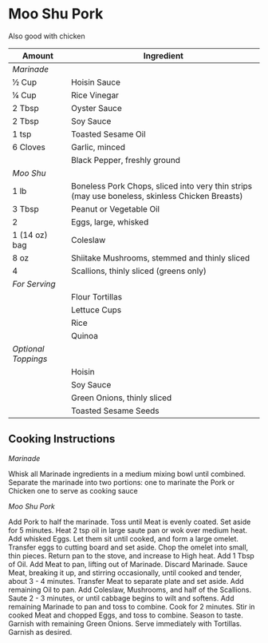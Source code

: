 # Moo Shu Pork

Also good with chicken

|Amount | Ingredient|
|----|----|
*Marinade*|
½ Cup | Hoisin Sauce
¼ Cup | Rice Vinegar
2 Tbsp | Oyster Sauce
2 Tbsp | Soy Sauce
1 tsp | Toasted Sesame Oil
6 Cloves | Garlic, minced
|| Black Pepper, freshly ground
*Moo Shu*|
1 lb | Boneless Pork Chops, sliced into very thin strips (may use boneless, skinless Chicken Breasts)
3 Tbsp | Peanut or Vegetable Oil
2 | Eggs, large, whisked
1 (14 oz) bag | Coleslaw
8 oz | Shiitake Mushrooms, stemmed and thinly sliced
4 | Scallions, thinly sliced (greens only)
*For Serving*|
|| Flour Tortillas
|| Lettuce Cups
|| Rice
|| Quinoa
*Optional Toppings*|
|| Hoisin
|| Soy Sauce
|| Green Onions, thinly sliced
|| Toasted Sesame Seeds

## Cooking Instructions

*Marinade*

Whisk all Marinade ingredients in a medium mixing bowl until combined.
Separate the marinade into two portions:
   one to marinate the Pork or Chicken
   one to serve as cooking sauce

*Moo Shu Pork*

Add Pork to half the marinade.
Toss until Meat is evenly coated.
Set aside for 5 minutes.
Heat 2 tsp oil in large saute pan or wok over medium heat.
Add whisked Eggs.
Let them sit until cooked, and form a large omelet.
Transfer eggs to cutting board and set aside.
Chop the omelet into small, thin pieces.
Return pan to the stove, and increase to High heat.
Add 1 Tbsp of Oil.
Add Meat to pan, lifting out of Marinade.
Discard Marinade.
Sauce Meat, breaking it up, and stirring occasionally, until cooked and tender, about 3 - 4 minutes.
Transfer Meat to separate plate and set aside.
Add remaining Oil to pan.
Add Coleslaw, Mushrooms, and half of the Scallions.
Saute 2 - 3 minutes, or until cabbage begins to wilt and softens.
Add remaining Marinade to pan and toss to combine.
Cook for 2 minutes.
Stir in cooked Meat and chopped Eggs, and toss to combine.
Season to taste.
Garnish with remaining Green Onions.
Serve immediately with Tortillas.
Garnish as desired.

